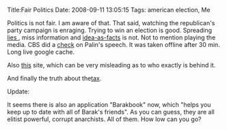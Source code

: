 Title:Fair Politics
Date: 2008-09-11 13:05:15
Tags: american election, Me

Politics is not fair. I am aware of that. That said, watching the republican's
party campaign is enraging. Trying to win an election is good. Spreading [lies
](http://www.samefacts.com/archives/campaign_2008_/2008/09/palin_v_reality.php
), miss information and [idea-as-facts](http://www.johnmccain.com/decisioncenter/) is not. Not to mention
playing the media. CBS did a [check](http://209.85.135.104/search?q=cache:Gnfnupks7CwJ:www.cbsnews.com/stories/2008/09/04/politics/animal/main4414049.shtml+http://www.cbsnews.com/stories/2008/09/04/politics/animal/main4414049.shtml&hl=en&ct=clnk&cd=1&gl=at&client=firefox-a) on Palin's speech. It was taken
offline after 30 min. Long live google cache.

  

Also [this](http://www.meetbarackobama.com/) site, which can be very
misleading as to who exactly is behind it.

  

And finally the truth about the[tax](http://www.washingtonpost.com/wp-dyn/content/story/2008/06/09/ST2008060900950.html).

Update:

  

It seems there is also an application "Barakbook" now, which "helps you keep
up to date with all of Barak's friends". As you can guess, they are all
elitist powerful, corrupt anarchists. All of them. How low can you go?

